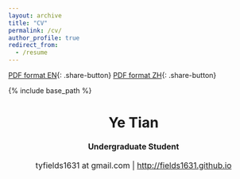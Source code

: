 ```yaml
---
layout: archive
title: "CV"
permalink: /cv/
author_profile: true
redirect_from:
  - /resume
---
```


[PDF format EN](/_cv/cv_en.pdf){: .share-button}
[PDF format ZH](/_cv/cv_zh.pdf){: .share-button}

{% include base_path %}

<h1 class="western" align="center"><b>Ye Tian</b></h1>
<p style="line-height: 1.5;" align="center"><span style="font-size: medium;"><b>Undergraduate Student</b> </span></p>
<p style="line-height: 1.5;" align="center"><span style="font-size: medium;">tyfields1631 at gmail.com | <a href="http://fields1631.github.io/">http://fields1631.github.io</a></span></p>
